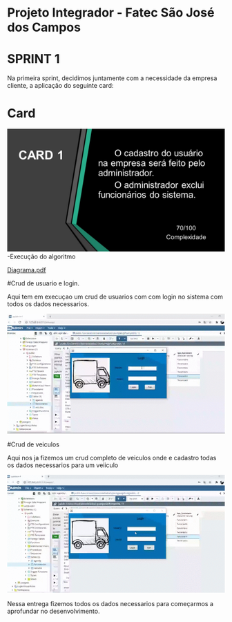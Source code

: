 # Projeto Integrador - Fatec São José dos Campos
# SPRINT 1
Na primeira sprint, decidimos juntamente com a necessidade da empresa cliente, a aplicação do seguinte card:


# Card
![card 1.JPG](https://github.com/Felipe-Silva2002/projetoIntegrador/blob/master/card%201.JPG)
-Execução do algoritmo

[Diagrama.pdf](https://github.com/Felipe-Silva2002/projetoIntegrador/blob/master/Diagrama.pdf)

#Crud de usuario e login.

Aqui tem em execuçao um crud de usuarios com com login no sistema com todos os dados necessarios.

![18.10.2020_08.51.01_REC.gif](https://github.com/Felipe-Silva2002/projetoIntegrador/blob/master/18.10.2020_08.51.01_REC.gif)

#Crud de veiculos

Aqui nos ja fizemos um crud completo de veiculos onde e cadastro todas os dados necessarios para um veiiculo

![18.10.2020_08.49.14_REC.gif](https://github.com/Felipe-Silva2002/projetoIntegrador/blob/master/18.10.2020_08.49.14_REC.gif)

Nessa entrega fizemos todos os dados necessarios para começarmos a aprofundar no desenvolvimento.


